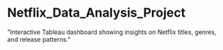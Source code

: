 # Netflix_Data_Analysis_Project
"Interactive Tableau dashboard showing insights on Netflix titles, genres, and release patterns."
